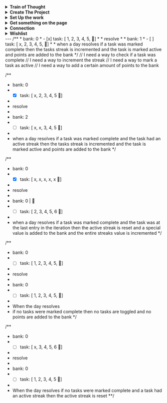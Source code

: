 
<details>
	<summary>
		<strong>Train of Thought</strong>
	</summary>

> I am trying to build to `resolveDay` and to that end the next piece that I think I need is `Bank`
> So I am working on that. **BUT** I still don't have a way to solve the global state issue, so I am not creating a `bankSlice`
> Rather I am defining the object that would be used in `createSlice` that way if I chose I can work it into a `globalSlice` with the other pieces.

- [x] how do i define selectors
- [x] define a selector that produces the point value of a pizza and amount of pizza
- [ ] should I use selectors in my unit tests?
- [ ] bank unit tests
- [x] create redux slice sandbox for experiments [redux/toolkit sandbox](https://codesandbox.io/s/beautiful-merkle-tw0lo?file=/src/store.js)
- [x] https://redux.js.org/understanding/history-and-design/middleware#the-final-approach
- [x] https://redux-toolkit.js.org/api/getDefaultMiddleware
</details>

<details>
	<summary>
		<strong>Create The Project</strong>
	</summary>

> I don't really want to get too bogged down in the infrastructure, like I would with Bulletproof, this is really to get the thing off the ground. because nothing is more valuable than just using the damn thing. So this is, "just enough to use it" which includes:

- [ ] create repo
- [ ] pick cloud place to work for now
- [x] use `vite` to create a project
- [x] add `readme.md`
- [ ] add `.gitignore`
- [x] add redux toolkit requirements
- [x] add Cypress for unit testing
- [ ] add the fun script to update deps if PRs Pass
- [ ] add .eslint
- [ ] configure prettier-eslint
- [ ] https://docs.cypress.io/guides/continuous-integration/github-actions?utm_source=Test+Runner&utm_medium=CI+Prompt+1&utm_campaign=GitHub&utm_content=Automatic
</details>

<details>
	<summary>
		<strong>Set Up the work</strong>
	</summary>

> This is going to be real TDD. which means I don't write code until there is absolutely no other option. That starts with the "definitions" changes I created in [[problem statement]]. For each entry I will:
- [ ] name the situation
- [ ] define the necessary types
- [ ] give a 1 line description that includes, in, out, why and possible variations.
- [ ] create unit test to exercise the situation.
- [ ] all tests will fail
</details>

<details>
	<summary>
		<strong>Get something on the page</strong>
	</summary>

> Using the unit tests as my strict guide I will start making them pass

- [ ] set up example with [createEntityAdapter](https://redux-toolkit.js.org/api/createEntityAdapter)
- [ ] add redux dev tools
- [ ] can I use the redux dev tools as my UI?
- [ ] send "api" to the console
- [ ] subscribe to state change with `console.log`
- [ ] pass initial state
- [ ] pass toggle
- [ ] ...
</details>

<details>
	<summary>
		<strong>Connection</strong>
	</summary>

> Once I have had the satisfaction of getting work done, it's time to make it matter.
> I am going to use supabase as my data store so that I can access it anywhere

- [ ] read the docs
- [ ] update my unit tests to mock supabase (if necessary)
- [ ] persist changes to supabase
- [ ] read state from supabase on start
- [ ] update from supabase when there's a change
</details>

<details>
	<summary>
		<strong>Wishlist</strong>
	</summary>

> This is going to be everything that I would like to do
- [ ] ...

</details>
---
/**
* bank: 0
* - [x] task: [ 1, 2, 3, 4, 5, 🍕]
*
* resolve
*
* bank: 1
* - [ ] task: [ x, 2, 3, 4, 5, 🍕]
*
* when a day resolves
  if a task was marked complete
  then the tasks streak is incremented
  and the task is marked active
  and points are added to the bank
  */
  // I need a way to check if a task was complete
  // I need a way to increment the streak
  // I need a way to mark a task as active
  // I need a way to add a certain amount of points to the bank

/**
* bank: 0
* - [x] task: [ x, 2, 3, 4, 5 🍕]
*
* resolve
*
* bank: 2
* - [ ] task: [ x, x, 3, 4, 5 🍕]
*
* when a day resolves
  if a task was marked complete
  and the task had an active streak
  then the tasks streak is incremented
  and the task is marked active
  and points are added to the bank
  */

/**
* bank: 0
* - [x] task: [ x, x, x, x, x 🍕]
*
* resolve
*
* bank: 0 | 🍕
* - [ ] task: [ 2, 3, 4, 5, 6 🍕]
*
* when a day resolves
  if a task was marked complete
  and the task was at the last entry in the iteration
  then the active streak is reset
  and a special value is added to the bank
  and the entire streaks value is incremented
  */

/**
* bank: 0
* - [ ] task: [ 1, 2, 3, 4, 5, 🍕]
*
* resolve
*
* bank: 0
* - [ ] task: [ 1, 2, 3, 4, 5, 🍕]
*
* When the day resolves
* 	if no tasks were marked complete
	 then no tasks are toggled
	 and no points are added to the bank
	 */

/**
* bank: 0
* - [ ] task: [ x, 3, 4, 5, 6 🍕]
*
* resolve
*
* bank: 0
* - [ ] task: [ 1, 2, 3, 4, 5 🍕]
*
* When the day resolves
  if no tasks were marked complete
  and a task had an active streak
  then the active streak is reset
  **/

